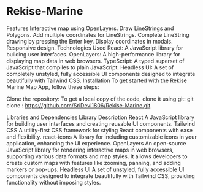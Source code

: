 # Rekise-Marine



Features
Interactive map using OpenLayers.
Draw LineStrings and Polygons.
Add multiple coordinates for LineStrings.
Complete LineString drawing by pressing the Enter key.
Display coordinates in modals.
Responsive design.
Technologies Used
React: A JavaScript library for building user interfaces.
OpenLayers: A high-performance library for displaying map data in web browsers.
TypeScript: A typed superset of JavaScript that compiles to plain JavaScript.
Headless UI: A set of completely unstyled, fully accessible UI components designed to integrate beautifully with Tailwind CSS.
Installation
To get started with the Rekise Marine Map App, follow these steps:

Clone the repository: To get a local copy of the code, clone it using git:
git clone : https://github.com/SriDevi1806/Rekise-Marine.git


Libraries and Dependencies
Library	Description
React	A JavaScript library for building user interfaces and creating reusable UI components.
Tailwind CSS	A utility-first CSS framework for styling React components with ease and flexibility.
react-icons	A library for including customizable icons in your application, enhancing the UI experience.
OpenLayers	An open-source JavaScript library for rendering interactive maps in web browsers, supporting various data formats and map styles. It allows developers to create custom maps with features like zooming, panning, and adding markers or pop-ups.
Headless UI	A set of unstyled, fully accessible UI components designed to integrate beautifully with Tailwind CSS, providing functionality without imposing styles.
